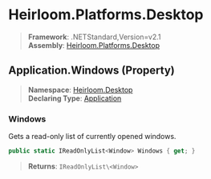 # Heirloom.Platforms.Desktop

> **Framework**: .NETStandard,Version=v2.1  
> **Assembly**: [Heirloom.Platforms.Desktop][0]

## Application.Windows (Property)

> **Namespace**: [Heirloom.Desktop][0]  
> **Declaring Type**: [Application][1]

### Windows

Gets a read-only list of currently opened windows.

```cs
public static IReadOnlyList<Window> Windows { get; }
```

> **Returns**: `IReadOnlyList\<Window>`

[0]: ../../../Heirloom.Platforms.Desktop.md
[1]: ../Application.md
